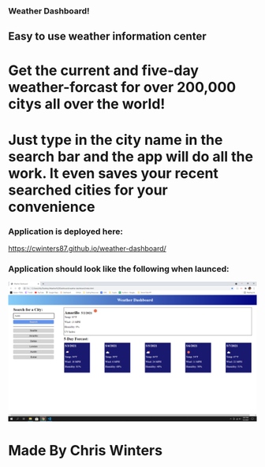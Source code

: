 ### Weather Dashboard!

## Easy to use weather information center
# Get the current and  five-day weather-forcast for over 200,000 citys all over the world!
# Just type in the city name in the search bar and the app will do all the work. It even saves your recent searched cities for your convenience

### Application is deployed here:
https://cwinters87.github.io/weather-dashboard/

### Application should look like the following when launced:
![weatherdashboard](./assets/images/weatherdashboard.png)

# Made By Chris Winters